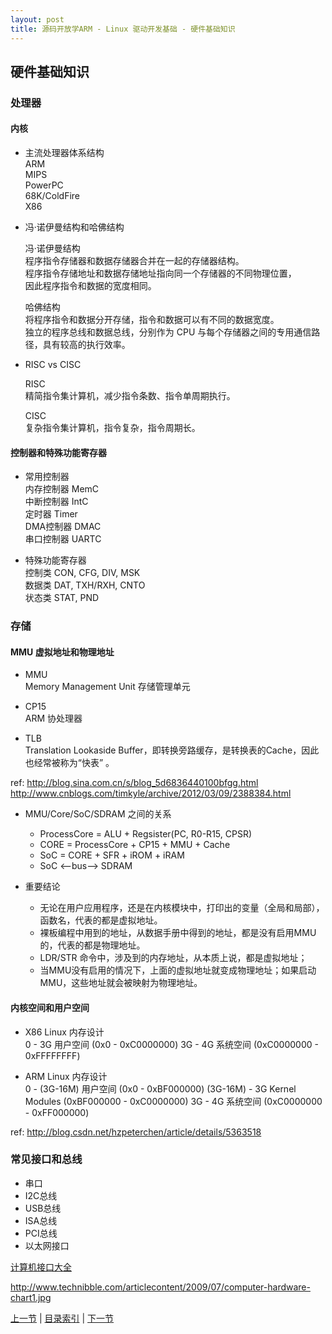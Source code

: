 ```yaml
---
layout: post
title: 源码开放学ARM - Linux 驱动开发基础 - 硬件基础知识
---
```


##  硬件基础知识

### 处理器
#### 内核

* 主流处理器体系结构  
	ARM  
	MIPS  
	PowerPC  
	68K/ColdFire  
	X86   
  
* 冯·诺伊曼结构和哈佛结构

	冯·诺伊曼结构  
		程序指令存储器和数据存储器合并在一起的存储器结构。  
		程序指令存储地址和数据存储地址指向同一个存储器的不同物理位置，  
		因此程序指令和数据的宽度相同。

	哈佛结构  
		将程序指令和数据分开存储，指令和数据可以有不同的数据宽度。  
		独立的程序总线和数据总线，分别作为 CPU 与每个存储器之间的专用通信路径，具有较高的执行效率。
			
* RISC vs CISC	 

	RISC  
		精简指令集计算机，减少指令条数、指令单周期执行。
	
	CISC  
		复杂指令集计算机，指令复杂，指令周期长。
	
#### 控制器和特殊功能寄存器
* 常用控制器  
	内存控制器	MemC  
	中断控制器	IntC  
	定时器		Timer  
	DMA控制器	DMAC  
	串口控制器	UARTC  
	
* 特殊功能寄存器  
	控制类		CON, CFG, DIV, MSK  
	数据类		DAT, TXH/RXH, CNTO  
	状态类		STAT, PND  
			
### 存储
#### MMU 虚拟地址和物理地址
* MMU  
	Memory Management Unit 存储管理单元

* CP15  
	ARM 协处理器

* TLB  		
	Translation Lookaside Buffer，即转换旁路缓存，是转换表的Cache，因此也经常被称为“快表” 。
	
ref: http://blog.sina.com.cn/s/blog_5d6836440100bfgg.html  
http://www.cnblogs.com/timkyle/archive/2012/03/09/2388384.html

* MMU/Core/SoC/SDRAM 之间的关系
	- ProcessCore = ALU + Regsister(PC, R0-R15, CPSR)
	- CORE = ProcessCore + CP15 + MMU + Cache 
	- SoC = CORE + SFR + iROM + iRAM
	- SoC <--bus--> SDRAM

* 重要结论
	- 无论在用户应用程序，还是在内核模块中，打印出的变量（全局和局部），函数名，代表的都是虚拟地址。
	- 裸板编程中用到的地址，从数据手册中得到的地址，都是没有启用MMU的，代表的都是物理地址。
	- LDR/STR 命令中，涉及到的内存地址，从本质上说，都是虚拟地址；
	- 当MMU没有启用的情况下，上面的虚拟地址就变成物理地址；如果启动MMU，这些地址就会被映射为物理地址。

#### 内核空间和用户空间
* X86 Linux 内存设计   
	0 - 3G		用户空间  (0x0 - 0xC0000000)
	3G - 4G		系统空间  (0xC0000000 - 0xFFFFFFFF)

* ARM Linux 内存设计   
	0 - (3G-16M)		用户空间  (0x0 - 0xBF000000)
	(3G-16M) - 3G		Kernel Modules  (0xBF000000 - 0xC0000000)
	3G - 4G			系统空间 (0xC0000000 - 0xFF000000)

ref: http://blog.csdn.net/hzpeterchen/article/details/5363518		
		
### 常见接口和总线  
* 串口 
* I2C总线 
* USB总线	
* ISA总线
* PCI总线
* 以太网接口

[计算机接口大全](http://www.technibble.com/articlecontent/2009/07/computer-hardware-chart1.jpg)

http://www.technibble.com/articlecontent/2009/07/computer-hardware-chart1.jpg


[上一节](chp101-1.html)  |  [目录索引](../index.html)  |  [下一节](chp101-3.html)
